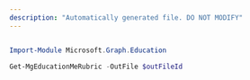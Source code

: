 ```yaml
---
description: "Automatically generated file. DO NOT MODIFY"
---
```


```powershell

Import-Module Microsoft.Graph.Education

Get-MgEducationMeRubric -OutFile $outFileId

```